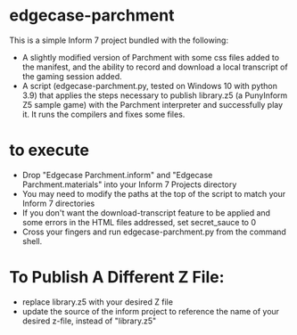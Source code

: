 # edgecase-parchment

This is a simple Inform 7 project bundled with the following:
- A slightly modified version of Parchment with some css files added to the manifest, and the ability to record and download a local transcript of the gaming session added.
- A script (edgecase-parchment.py, tested on Windows 10 with python 3.9) that applies the steps necessary to publish library.z5 (a PunyInform Z5 sample game) with the Parchment interpreter and successfully play it.  It runs the compilers and fixes some files.

# to execute
- Drop "Edgecase Parchment.inform" and "Edgecase Parchment.materials" into your Inform 7 Projects directory
- You may need to modify the paths at the top of the script to match your Inform 7 directories
- If you don't want the download-transcript feature to be applied and some errors in the HTML files addressed, set secret_sauce to 0
- Cross your fingers and run edgecase-parchment.py from the command shell.

# To Publish A Different Z File:
- replace library.z5 with your desired Z file
- update the source of the inform project to reference the name of your desired z-file, instead of "library.z5"

